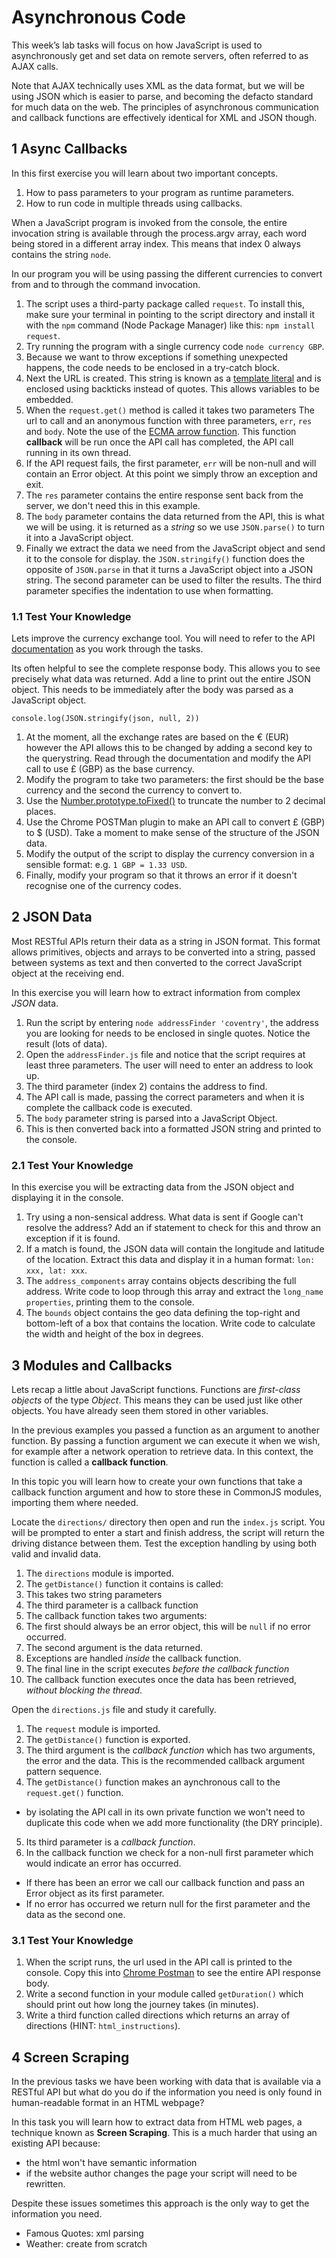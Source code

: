 
# Asynchronous Code

This week’s lab tasks will focus on how JavaScript is used to asynchronously get and set data on remote servers, often referred to as AJAX calls.

Note that AJAX technically uses XML as the data format, but we will be using JSON which is easier to parse, and becoming the defacto standard for much data on the web. The principles of asynchronous communication and callback functions are effectively identical for XML and JSON though.

## 1 Async Callbacks

In this first exercise you will learn about two important concepts.

1. How to pass parameters to your program as runtime parameters.
2. How to run code in multiple threads using callbacks.

When a JavaScript program is invoked from the console, the entire invocation string is available through the process.argv array, each word being stored in a different array index. This means that index 0 always contains the string `node`.

In our program you will be using passing the different currencies to convert from and to through the command invocation.

1. The script uses a third-party package called `request`. To install this, make sure your terminal in pointing to the script directory and install it with the `npm` command (Node Package Manager) like this: `npm install request`.
2. Try running the program with a single currency code `node currency GBP`.
3. Because we want to throw exceptions if something unexpected happens, the code needs to be enclosed in a try-catch block.
4. Next the URL is created. This string is known as a [template literal](https://goo.gl/3vznuR) and is enclosed using backticks instead of quotes. This allows variables to be embedded.
5. When the `request.get()` method is called it takes two parameters The url to call and an anonymous function with three parameters, `err`, `res` and `body`. Note the use of the [ECMA arrow function](https://goo.gl/4pRqUs). This function **callback** will be run once the API call has completed, the API call running in its own thread.
6. If the API request fails, the first parameter, `err` will be non-null and will contain an Error object. At this point we simply throw an exception and exit.
7. The `res` parameter contains the entire response sent back from the server, we don't need this in this example.
8. The `body` parameter contains the data returned from the API, this is what we will be using. it is returned as a _string_ so we use `JSON.parse()` to turn it into a JavaScript object.
9. Finally we extract the data we need from the JavaScript object and send it to the console for display. the `JSON.stringify()` function does the opposite of `JSON.parse` in that it turns a JavaScript object into a JSON string. The second parameter can be used to filter the results. The third parameter specifies the indentation to use when formatting.

### 1.1 Test Your Knowledge

Lets improve the currency exchange tool. You will need to refer to the API [documentation](http://fixer.io) as you work through the tasks.

Its often helpful to see the complete response body. This allows you to see precisely what data was returned. Add a line to print out the entire JSON object. This needs to be immediately after the body was parsed as a JavaScript object.
```
console.log(JSON.stringify(json, null, 2))
```

1. At the moment, all the exchange rates are based on the € (EUR) however the API allows this to be changed by adding a second key to the querystring. Read through the documentation and modify the API call to use £ (GBP) as the base currency.
2. Modify the program to take two parameters: the first should be the base currency and the second the currency to convert to.
3. Use the [Number.prototype.toFixed()](https://goo.gl/DU4hvd) to truncate the number to 2 decimal places.
4. Use the Chrome POSTMan plugin to make an API call to convert £ (GBP) to $ (USD). Take a moment to make sense of the structure of the JSON data.
5. Modify the output of the script to display the currency conversion in a sensible format: e.g. `1 GBP = 1.33 USD`.
6. Finally, modify your program so that it throws an error if it doesn't recognise one of the currency codes.

## 2 JSON Data

Most RESTful APIs return their data as a string in JSON format. This format allows primitives, objects and arrays to be converted into a string, passed between systems as text and then converted to the correct JavaScript object at the receiving end.

In this exercise you will learn how to extract information from complex _JSON_ data.

1. Run the script by entering `node addressFinder 'coventry'`, the address you are looking for needs to be enclosed in single quotes. Notice the result (lots of data).
2. Open the `addressFinder.js` file and notice that the script requires at least three parameters. The user will need to enter an address to look up.
3. The third parameter (index 2) contains the address to find.
4. The API call is made, passing the correct parameters and when it is complete the callback code is executed.
5. The `body` parameter string is parsed into a JavaScript Object.
6. This is then converted back into a formatted JSON string and printed to the console.

### 2.1 Test Your Knowledge

In this exercise you will be extracting data from the JSON object and displaying it in the console.

1. Try using a non-sensical address. What data is sent if Google can't resolve the address? Add an if statement to check for this and throw an exception if it is found.
2. If a match is found, the JSON data will contain the longitude and latitude of the location. Extract this data and display it in a human format: `lon: xxx, lat: xxx`.
3. The `address_components` array contains objects describing the full address. Write code to loop through this array and extract the `long_name properties`, printing them to the console.
4. The `bounds` object contains the geo data defining the top-right and bottom-left of a box that contains the location. Write code to calculate the width and height of the box in degrees.

## 3 Modules and Callbacks

Lets recap a little about JavaScript functions. Functions are _first-class objects_ of the type _Object_. This means they can be used just like other objects. You have already seen them stored in other variables.

In the previous examples you passed a function as an argument to another function. By passing a function argument we can execute it when we wish, for example after a network operation to retrieve data. In this context, the function is called a **callback function**.

In this topic you will learn how to create your own functions that take a callback function argument and how to store these in CommonJS modules, importing them where needed. 

Locate the `directions/` directory then open and run the `index.js` script. You will be prompted to enter a start and finish address, the script will return the driving distance between them. Test the exception handling by using both valid and invalid data.

1. The `directions` module is imported.
2. The `getDistance()` function it contains is called:
  1. This takes two string parameters
  2. The third parameter is a callback function
3. The callback function takes two arguments:
  1. The first should always be an error object, this will be `null` if no error occurred.
  2. The second argument is the data returned.
4. Exceptions are handled _inside_ the callback function.
5. The final line in the script executes _before the callback function_
6. The callback function executes once the data has been retrieved, _without blocking the thread_.

Open the `directions.js` file and study it carefully.

1. The `request` module is imported.
2. The `getDistance()` function is exported.
3. The third argument is the _callback function_ which has two arguments, the error and the data. This is the recommended callback argument pattern sequence.
4. The `getDistance()` function makes an aynchronous call to the `request.get()` function.
  - by isolating the API call in its own private function we won't need to duplicate this code when we add more functionality (the DRY principle).
5. Its third parameter is a _callback function_.
6. In the callback function we check for a non-null first parameter which would indicate an error has occurred.
  - If there has been an error we call our callback function and pass an Error object as its first parameter.
  - If no error has occurred we return null for the first parameter and the data as the second one.

### 3.1 Test Your Knowledge

1. When the script runs, the url used in the API call is printed to the console. Copy this into [Chrome Postman](https://goo.gl/Twyycv) to see the entire API response body.
2. Write a second function in your module called `getDuration()` which should print out how long the journey takes (in minutes).
3. Write a third function called directions which returns an array of directions (HINT: `html_instructions`).

## 4 Screen Scraping

In the previous tasks we have been working with data that is available via a RESTful API but what do you do if the information you need is only found in human-readable format in an HTML webpage?

In this task you will learn how to extract data from HTML web pages, a technique known as **Screen Scraping**. This is a much harder that using an existing API because:

- the html won't have semantic information
- if the website author changes the page your script will need to be rewritten.

Despite these issues sometimes this approach is the only way to get the information you need.



- Famous Quotes: xml parsing
- Weather: create from scratch
